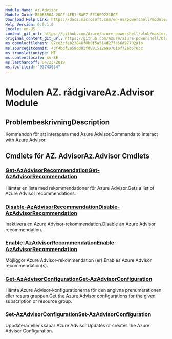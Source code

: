 ```yaml
---
Module Name: Az.Advisor
Module Guid: 860B550A-20CE-4FB1-BAE7-EF10E9221BCE
Download Help Link: https://docs.microsoft.com/en-us/powershell/module/az.advisor
Help Version: 0.0.1.0
Locale: en-US
content_git_url: https://github.com/Azure/azure-powershell/blob/master/src/Advisor/Advisor/help/Az.Advisor.md
original_content_git_url: https://github.com/Azure/azure-powershell/blob/master/src/Advisor/Advisor/help/Az.Advisor.md
ms.openlocfilehash: 87ce3cfeb23848f0b0f5a514d27fa56d97702a1a
ms.sourcegitcommit: 43f4bdf2a59dd82fd881512aa9761bf72eb5703c
ms.translationtype: MT
ms.contentlocale: sv-SE
ms.lasthandoff: 04/23/2019
ms.locfileid: "93743034"
---
```

# <span data-ttu-id="685ad-101">Modulen AZ. rådgivare</span><span class="sxs-lookup"><span data-stu-id="685ad-101">Az.Advisor Module</span></span>
## <span data-ttu-id="685ad-102">Problembeskrivning</span><span class="sxs-lookup"><span data-stu-id="685ad-102">Description</span></span>
<span data-ttu-id="685ad-103">Kommandon för att interagera med Azure Advisor.</span><span class="sxs-lookup"><span data-stu-id="685ad-103">Commands to interact with Azure Advisor.</span></span>

## <span data-ttu-id="685ad-104">Cmdlets för AZ. Advisor</span><span class="sxs-lookup"><span data-stu-id="685ad-104">Az.Advisor Cmdlets</span></span>
### [<span data-ttu-id="685ad-105">Get-AzAdvisorRecommendation</span><span class="sxs-lookup"><span data-stu-id="685ad-105">Get-AzAdvisorRecommendation</span></span>](Get-AzAdvisorRecommendation.md)
<span data-ttu-id="685ad-106">Hämtar en lista med rekommendationer för Azure Advisor.</span><span class="sxs-lookup"><span data-stu-id="685ad-106">Gets a list of Azure Advisor recommendations.</span></span>

### [<span data-ttu-id="685ad-107">Disable-AzAdvisorRecommendation</span><span class="sxs-lookup"><span data-stu-id="685ad-107">Disable-AzAdvisorRecommendation</span></span>](Disable-AzAdvisorRecommendation.md)
<span data-ttu-id="685ad-108">Inaktivera en Azure Advisor-rekommendation.</span><span class="sxs-lookup"><span data-stu-id="685ad-108">Disable an Azure Advisor recommendation.</span></span>

### [<span data-ttu-id="685ad-109">Enable-AzAdvisorRecommendation</span><span class="sxs-lookup"><span data-stu-id="685ad-109">Enable-AzAdvisorRecommendation</span></span>](Enable-AzAdvisorRecommendation.md)
<span data-ttu-id="685ad-110">Möjliggör Azure Advisor-rekommendation (er).</span><span class="sxs-lookup"><span data-stu-id="685ad-110">Enables Azure Advisor recommendation(s).</span></span>

### [<span data-ttu-id="685ad-111">Get-AzAdvisorConfiguration</span><span class="sxs-lookup"><span data-stu-id="685ad-111">Get-AzAdvisorConfiguration</span></span>](Get-AzAdvisorConfiguration.md)
<span data-ttu-id="685ad-112">Hämta Azure Advisor-konfigurationerna för den angivna prenumerationen eller resurs gruppen.</span><span class="sxs-lookup"><span data-stu-id="685ad-112">Get the Azure Advisor configurations for the given subscription or resource group.</span></span>

### [<span data-ttu-id="685ad-113">Set-AzAdvisorConfiguration</span><span class="sxs-lookup"><span data-stu-id="685ad-113">Set-AzAdvisorConfiguration</span></span>](Set-AzAdvisorConfiguration.md)
<span data-ttu-id="685ad-114">Uppdaterar eller skapar Azure Advisor.</span><span class="sxs-lookup"><span data-stu-id="685ad-114">Updates or creates the Azure Advisor Configuration.</span></span>
